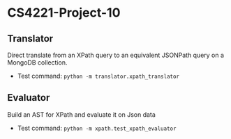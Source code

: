 # CS4221-Project-10

## Translator

Direct translate from an XPath query to an equivalent JSONPath query on a MongoDB collection.

- Test command: `python -m translator.xpath_translator`

## Evaluator

Build an AST for XPath and evaluate it on Json data

- Test command: `python -m xpath.test_xpath_evaluator`